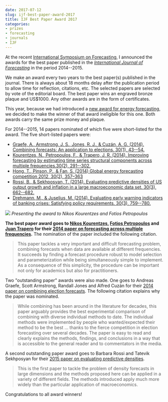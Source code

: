 ```yaml
---
date: 2017-07-12
slug: ijf-best-paper-award-2017
title: IJF Best Paper Award 2017
categories:
- prizes
- forecasting
- journals
- IJF
---
```


At the recent [International Symposium on Forecasting](http://forecasters.org/isf), I announced the awards for the best paper published in the *[International Journal of Forecasting](http://forecasters.org/ijf)* in the period 2014--2015.

We make an award every two years to the best paper(s) published in the journal. There is always about 18 months delay after the publication period to allow time for reflection, citations, etc. The selected papers are selected by vote of the editorial board. The best paper wins an engraved bronze plaque and US$1000. Any other awards are in the form of certificates.

This year, because we had introduced a [new award for energy forecasting](/hyndsight/iif-hong-award-2016/), we decided to make the winner of that award ineligible for this one. Both awards carry the same prize money and plaque.


For 2014--2015, 14 papers nominated of which five were short-listed for the award. The five short-listed papers were:

 * [Graefe, A., Armstrong, J. S., Jones, R. J., & Cuzán, A. G. (2014). Combining forecasts: An application to elections. 30(1), 43--54.](http://doi.org/10.1016/j.ijforecast.2013.02.005)
 * [Kourentzes, N., Petropoulos, F., & Trapero, J. R. (2014). Improving forecasting by estimating time series structural components across multiple frequencies.30(2), 291--302.](http://doi.org/10.1016/j.ijforecast.2013.09.006)
 * [Hong, T., Pinson, P., & Fan, S. (2014) Global energy forecasting competition 2012, 30(2), 357–363](http://doi.org/10.1016/j.ijforecast.2013.07.001)
 * [Rossi, B., & Sekhposyan, T. (2014). Evaluating predictive densities of US output growth and inflation in a large macroeconomic data set. 30(3), 662--682.](http://doi.org/10.1016/j.ijforecast.2013.03.005)
 * [Drehmann, M., & Juselius, M. (2014). Evaluating early warning indicators of banking crises: Satisfying policy requirements. 30(3), 759--780.](http://doi.org/10.1016/j.ijforecast.2013.10.002)

![](/img/ISF2017-Wed-34.jpg)
*Presenting the award to Nikos Kourentzes and Fotios Petropoulos*

**The best paper award goes to [Nikos Kourentzes](http://kourentzes.com), [Fotios Petropoulos](http://fpetropoulos.eu/) and [Juan Trapero](http://blog.uclm.es/juanramontrapero/) for their [2014 paper on forecasting across multiple frequencies](http://doi.org/10.1016/j.ijforecast.2013.09.006).** The nomination of the paper included the following citation.

>This paper tackles a very important and difficult forecasting problem, combining forecasts when data are available at different frequencies. It succeeds by finding a forecast procedure robust to model selection and parameterization while being simultaneously simple to implement. As a consequence of this simplicity, the procedure can be important not only for academics but also for practitioners.

Two "outstanding paper" awards were also made. One goes to Andreas Graefe, Scott Armstrong, Randall Jones and Alfred Cuzán for their [2014 paper on combining election forecasts](http://doi.org/10.1016/j.ijforecast.2013.02.005). The following citation explains why the paper was nominated.

>While combining has been around in the literature for decades, this paper arguably provides the best experimental comparison of combining with diverse individual methods to date. The individual methods were implemented by people who wanted/expected their method to be the best ... thanks to the fierce competition in election forecasting over several decades. The paper is easy to read and clearly explains the methods, findings, and conclusions in a way that is accessible to the general reader and to commentators in the media.

A second outstanding paper award goes to Barbara Rossi and Tatevik Sekhposyan for their [2015 paper on evaluating predictive densities](https://doi.org/10.1016/j.ijforecast.2013.03.005).

>This is the first paper to tackle the problem of density forecasts in large dimensions and the methods proposed here can be applied in a variety of different fields. The methods introduced apply much more widely than the particular application of macroeconomics.

Congratulations to all award winners!

